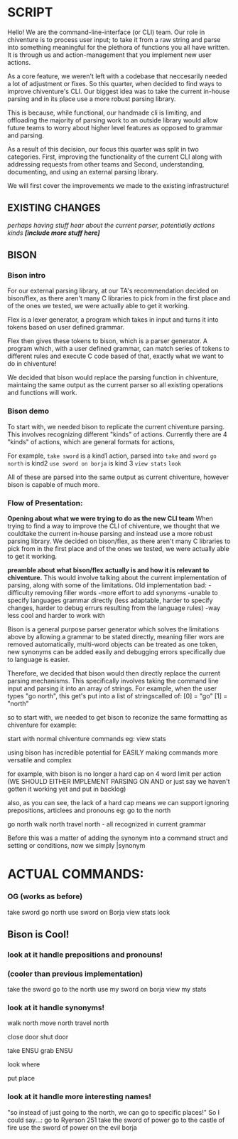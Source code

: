 # SCRIPT
Hello! We are the command-line-interface (or CLI) team. 
Our role in chiventure is to process user input; to take it from a raw string and parse into something meaningful for the plethora of functions you all have written.
It is through us and action-management that you implement new user actions.

As a core feature, we weren't left with a codebase that neccesarily needed a lot of adjustment or fixes. 
So this quarter, when decided to find ways to improve chiventure's CLI. 
Our biggest idea was to take the current in-house parsing and in its place use a more robust parsing library.

This is because, while functional, our handmade cli is limiting, and offloading the majority of parsing work to an outside library would allow future teams to worry about higher level features as opposed to grammar and parsing.

As a result of this decision, our focus this quarter was split in two categories.
First, improving the functionality of the current CLI along with addressing requests from other teams
and Second, understanding, documenting, and using an external parsing library.

We will first cover the improvements we made to the existing infrastructure!

## EXISTING CHANGES
*perhaps having stuff hear about the current parser, potentially actions kinds*
***[include more stuff here]***


## BISON
### Bison intro
For our external parsing library, at our TA's recommendation decided on bison/flex, as there aren't many C libraries to pick from in the first place and of the ones we tested, we were actually able to get it working.

Flex is a lexer generator, a program which takes in input and turns it into tokens based on user defined grammar. 

Flex then gives these tokens to bison, which is a parser generator.
A program which, with a user defined grammar, can match series of tokens to different rules and execute C code based of that, exactly what we want to do in chiventure!

We decided that bison would replace the parsing function in chiventure, maintaing the same output as the current parser so all existing operations and functions will work.

### Bison demo 
To start with, we needed bison to replicate the current chiventure parsing. 
This involves recognizing different "kinds" of actions. 
Currently there are 4 "kinds" of actions, which are general formats for actions,

For example, `take sword` is a kind1 action, parsed into `take` and `sword`
`go north` is kind2
`use sword on borja` is kind 3
`view stats` 
`look`

All of these are parsed into the same output as current chiventure, however bison is capable of much more. 



### Flow of Presentation:
**Opening about what we were trying to do as the new CLI team**
When trying to find a way to improve the CLI of chiventure, we thought that we couldtake the current in-house parsing and instead use a more robust parsing library.
We decided on bison/flex, as there aren't many C libraries to pick from in the first place and of the ones we tested, we were actually able to get it working.




**preamble about what bison/flex actually is and how it is relevant to chiventure.**
This would involve talking about the current implementation of parsing, along with some of the limitations.
Old implementation bad:
-difficulty removing filler words
-more effort to add synonyms
-unable to specify languages grammar directly
 (less adaptable, harder to specify changes, 
 harder to debug errurs resulting from the language
 rules)
-way less cool and harder to work with



Bison is a general purpose parser generator which solves the limitations above by allowing a grammar to be stated directly, meaning filler wors are removed automatically, multi-word objects can be treated as one token, new synonyms can be added easily and debugging errors specifically due to language is easier. 

Therefore, we decided that bison would then directly replace the current parsing mechanisms. This specifically involves taking the command line input and parsing it into an array of strings.
For example, when the user types "go north", this get's put into a list of stringscalled of:
[0] = "go"
[1] = "north"

so to start with, we needed to get bison to reconize the same formatting as chiventure
for example:

start with normal chiventure commands
eg: view stats

using bison has incredible potential for EASILY making commands more versatile and complex

for example, with bison is no longer a hard cap on 4 word limit per action
(WE SHOULD EITHER IMPLEMENT PARSING ON AND or just say we haven't gotten it working yet and put in backlog)

also, as you can see, the lack of a hard cap means we can support ignoring prepositions, articlees and pronouns
eg: go to the north

go north
walk north
travel north - all recognized in current grammar

Before this was a matter of adding the synonym into a
command struct and setting or conditions, now we simply
|synonym


# ACTUAL COMMANDS:
### OG (works as before)
take sword
go north
use sword on Borja
view stats
look

## Bison is Cool! 
### look at it handle prepositions and pronouns!
### (cooler than previous implementation)
take the sword
go to the north
use my sword on borja
view my stats
### look at it handle synonyms!
walk north
move north
travel north

close door 
shut door

take ENSU 
grab ENSU

look 
where

put 
place


### look at it handle more interesting names!
"so instead of just going to the north, we can go to specific places!"
So I could say...:
go to Ryerson 251
take the sword of power
go to the castle of fire
use the sword of power on the evil borja


